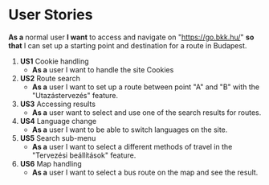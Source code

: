 # **User Stories**

**As a** normal user **I want** to access and navigate on "https://go.bkk.hu/"
**so that** I can set up a starting point and destination for a route in Budapest. 


1. **US1** Cookie handling 
   - **As a** user I want to handle the site Cookies
2. **US2** Route search
   - **As a** user I want to set up a route between point "A" and "B" with the "Utazástervezés" feature.
3. **US3** Accessing results
   - **As a** user want to select and use one of the search results for routes.
4. **US4** Language change 
   - **As a** user I want to be able to switch languages on the site.
5. **US5** Search sub-menu 
   - **As a** user I want to select a different methods of travel in the "Tervezési beállítások" feature.
6. **US6** Map handling
   - **As a** user I want to select a bus route on the map and see the result.




